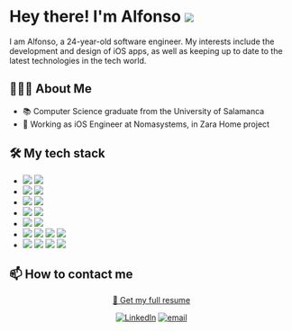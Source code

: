 # Hey there! I'm Alfonso <img src="https://hits.seeyoufarm.com/api/count/incr/badge.svg?url=https%3A%2F%2Fgithub.com%2F{username}1212%2Fhit-counter" />

I am Alfonso, a 24-year-old software engineer. My interests include the development and design of iOS apps, as well as keeping up to date to the latest technologies in the tech world.

## 🧙🏻‍♂️ About Me
- 📚 Computer Science graduate from the University of Salamanca
- 💼 Working as iOS Engineer at Nomasystems, in Zara Home project

## 🛠 My tech stack

- <img src="https://img.shields.io/badge/iOS-3b3939?style=for-the-badge&logo=apple&logoColor=ffffff" /> <img src="https://img.shields.io/badge/macos-ffffff?style=for-the-badge&logo=macos&logoColor=000" />
- <img src="https://img.shields.io/badge/Swift-f72d00?style=for-the-badge&logo=Swift&logoColor=FFFFFF" /> <img src="https://img.shields.io/badge/objective%20c-706d6d?style=for-the-badge&logo=objective-c&logoColor=FFFFFF" />
- <img src="https://img.shields.io/badge/uikit-3ba4f5?style=for-the-badge&logo=uikit&logoColor=ffffff" /> <img src="https://img.shields.io/badge/swiftui-f5823b?style=for-the-badge&logo=swift&logoColor=ffffff" />
- <img src="https://img.shields.io/badge/Xcode-2e75b3?style=for-the-badge&logo=Xcode&logoColor=FFFFFF" /> <img src="https://img.shields.io/badge/Visual%20studio%20code-14bdfa?style=for-the-badge&logo=visual%20studio%20code&logoColor=ffffff" />
- <img src="https://img.shields.io/badge/Postman-FF6C37?style=for-the-badge&logo=Postman&logoColor=white" /> <img src="https://img.shields.io/badge/git-ff0000?style=for-the-badge&logo=git&logoColor=ffffff" />
- <img src="https://img.shields.io/badge/github-8400ff?style=for-the-badge&logo=github&logoColor=ffffff" /> <img src="https://img.shields.io/badge/github%20actions-367d2e?style=for-the-badge&logo=GitHub%20actions&logoColor=ffffff" /> <img src="https://img.shields.io/badge/bitrise-562c7d?style=for-the-badge&logo=bitrise&logoColor=ffffff" /> <img src="https://img.shields.io/badge/sonarqube-852a65?style=for-the-badge&logo=sonarqube&logoColor=ffffff" />
- <img src="https://img.shields.io/badge/Jira-0052CC?style=for-the-badge&logo=Jira&logoColor=white" /> <img src="https://img.shields.io/badge/figma-82faa6?style=for-the-badge&logo=figma&logoColor=000" /> <img src="https://img.shields.io/badge/Confluence-0052CC?style=for-the-badge&logo=Confluence&logoColor=FFFFFF" /> <img src="https://img.shields.io/badge/chat%20gpt-8acfb0?style=for-the-badge&logo=openai&logoColor=000000" />

## 📫 How to contact me
<p align="center">
 <a href="https://github.com/bzas/bzas/blob/main/Resume.pdf"> 📄 Get my full resume  </a>
 </p>
<p align="center">
<a href="https://www.linkedin.com/in/alfonso-boizas/"><img alt="LinkedIn" src="https://img.shields.io/badge/linkedin-%230077B5.svg?&style=for-the-badge&logo=linkedin&logoColor=white"></a>
<a href="mailto:boizasal@gmail.com"><img alt="email" src="https://img.shields.io/badge/gmail-%23D14836.svg?&style=for-the-badge&logo=gmail&logoColor=white"></a>
